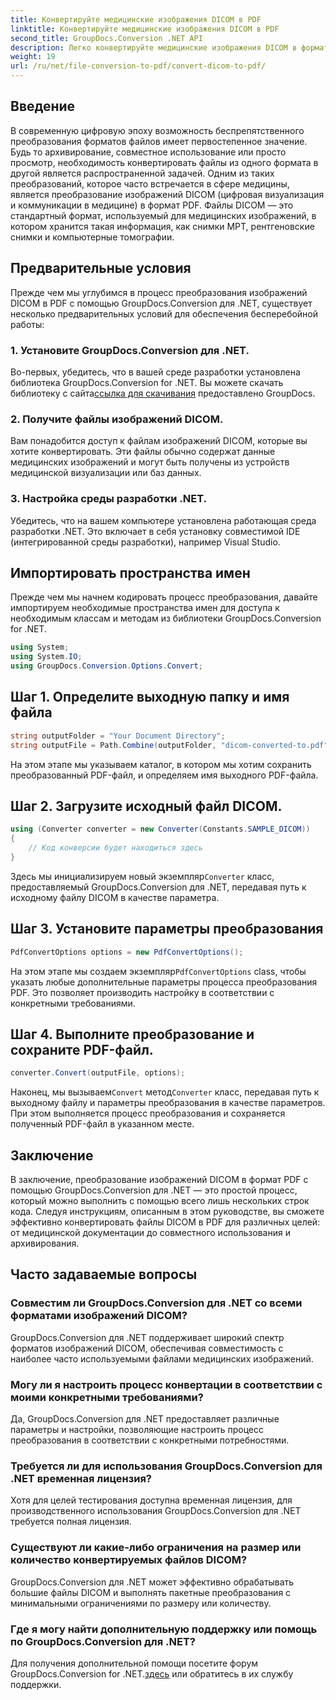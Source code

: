 ```yaml
---
title: Конвертируйте медицинские изображения DICOM в PDF
linktitle: Конвертируйте медицинские изображения DICOM в PDF
second_title: GroupDocs.Conversion .NET API
description: Легко конвертируйте медицинские изображения DICOM в формат PDF с помощью GroupDocs.Conversion для .NET. Гибкое, эффективное и настраиваемое решение для преобразования.
weight: 19
url: /ru/net/file-conversion-to-pdf/convert-dicom-to-pdf/
---
```

## Введение
В современную цифровую эпоху возможность беспрепятственного преобразования форматов файлов имеет первостепенное значение. Будь то архивирование, совместное использование или просто просмотр, необходимость конвертировать файлы из одного формата в другой является распространенной задачей. Одним из таких преобразований, которое часто встречается в сфере медицины, является преобразование изображений DICOM (цифровая визуализация и коммуникации в медицине) в формат PDF. Файлы DICOM — это стандартный формат, используемый для медицинских изображений, в котором хранится такая информация, как снимки МРТ, рентгеновские снимки и компьютерные томографии.
## Предварительные условия
Прежде чем мы углубимся в процесс преобразования изображений DICOM в PDF с помощью GroupDocs.Conversion для .NET, существует несколько предварительных условий для обеспечения бесперебойной работы:
### 1. Установите GroupDocs.Conversion для .NET.
 Во-первых, убедитесь, что в вашей среде разработки установлена библиотека GroupDocs.Conversion for .NET. Вы можете скачать библиотеку с сайта[ссылка для скачивания](https://releases.groupdocs.com/conversion/net/) предоставлено GroupDocs.
### 2. Получите файлы изображений DICOM.
Вам понадобится доступ к файлам изображений DICOM, которые вы хотите конвертировать. Эти файлы обычно содержат данные медицинских изображений и могут быть получены из устройств медицинской визуализации или баз данных.
### 3. Настройка среды разработки .NET.
Убедитесь, что на вашем компьютере установлена работающая среда разработки .NET. Это включает в себя установку совместимой IDE (интегрированной среды разработки), например Visual Studio.

## Импортировать пространства имен
Прежде чем мы начнем кодировать процесс преобразования, давайте импортируем необходимые пространства имен для доступа к необходимым классам и методам из библиотеки GroupDocs.Conversion for .NET.
```csharp
using System;
using System.IO;
using GroupDocs.Conversion.Options.Convert;
```
## Шаг 1. Определите выходную папку и имя файла
```csharp
string outputFolder = "Your Document Directory";
string outputFile = Path.Combine(outputFolder, "dicom-converted-to.pdf");
```
На этом этапе мы указываем каталог, в котором мы хотим сохранить преобразованный PDF-файл, и определяем имя выходного PDF-файла.
## Шаг 2. Загрузите исходный файл DICOM.
```csharp
using (Converter converter = new Converter(Constants.SAMPLE_DICOM))
{
    // Код конверсии будет находиться здесь
}
```
 Здесь мы инициализируем новый экземпляр`Converter` класс, предоставляемый GroupDocs.Conversion для .NET, передавая путь к исходному файлу DICOM в качестве параметра.
## Шаг 3. Установите параметры преобразования
```csharp
PdfConvertOptions options = new PdfConvertOptions();
```
 На этом этапе мы создаем экземпляр`PdfConvertOptions` class, чтобы указать любые дополнительные параметры процесса преобразования PDF. Это позволяет производить настройку в соответствии с конкретными требованиями.
## Шаг 4. Выполните преобразование и сохраните PDF-файл.
```csharp
converter.Convert(outputFile, options);
```
 Наконец, мы вызываем`Convert` метод`Converter` класс, передавая путь к выходному файлу и параметры преобразования в качестве параметров. При этом выполняется процесс преобразования и сохраняется полученный PDF-файл в указанном месте.

## Заключение
В заключение, преобразование изображений DICOM в формат PDF с помощью GroupDocs.Conversion для .NET — это простой процесс, который можно выполнить с помощью всего лишь нескольких строк кода. Следуя инструкциям, описанным в этом руководстве, вы сможете эффективно конвертировать файлы DICOM в PDF для различных целей: от медицинской документации до совместного использования и архивирования.
## Часто задаваемые вопросы
### Совместим ли GroupDocs.Conversion для .NET со всеми форматами изображений DICOM?
GroupDocs.Conversion для .NET поддерживает широкий спектр форматов изображений DICOM, обеспечивая совместимость с наиболее часто используемыми файлами медицинских изображений.
### Могу ли я настроить процесс конвертации в соответствии с моими конкретными требованиями?
Да, GroupDocs.Conversion для .NET предоставляет различные параметры и настройки, позволяющие настроить процесс преобразования в соответствии с конкретными потребностями.
### Требуется ли для использования GroupDocs.Conversion для .NET временная лицензия?
Хотя для целей тестирования доступна временная лицензия, для производственного использования GroupDocs.Conversion для .NET требуется полная лицензия.
### Существуют ли какие-либо ограничения на размер или количество конвертируемых файлов DICOM?
GroupDocs.Conversion для .NET может эффективно обрабатывать большие файлы DICOM и выполнять пакетные преобразования с минимальными ограничениями по размеру или количеству.
### Где я могу найти дополнительную поддержку или помощь по GroupDocs.Conversion для .NET?
 Для получения дополнительной помощи посетите форум GroupDocs.Conversion for .NET.[здесь](https://forum.groupdocs.com/c/conversion/11) или обратитесь в их службу поддержки.